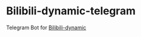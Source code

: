 # Bilibili-dynamic-telegram
Telegram Bot for [Bilibili-dynamic](https://github.com/dingwen07/Bilibili-dynamic)

